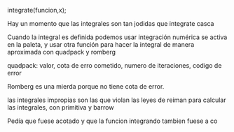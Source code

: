 integrate(funcion,x);

Hay un momento que las integrales son tan jodidas que integrate casca

Cuando la integral es definida podemos usar integración numérica se activa en la paleta, y usar otra función para hacer la integral de manera aproximada con quadpack y romberg

quadpack:
valor, cota de erro cometido, numero de iteraciones, codigo de error

Romberg es una mierda porque no tiene cota de error.

las integrales impropias son las que violan las leyes de reiman para calcular las integrales, con primitiva y barrow

Pedía que fuese acotado y que la funcion integrando tambien fuese a co
